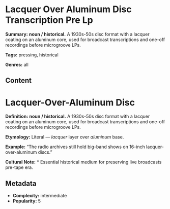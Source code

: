 # Lacquer Over Aluminum Disc Transcription Pre Lp

**Summary:** **noun / historical.** A 1930s-50s disc format with a lacquer coating on an aluminum core, used for broadcast transcriptions and one-off recordings before microgroove LPs.

**Tags:** pressing, historical

**Genres:** all

## Content

# Lacquer-Over-Aluminum Disc

**Definition:** **noun / historical.** A 1930s-50s disc format with a lacquer coating on an aluminum core, used for broadcast transcriptions and one-off recordings before microgroove LPs.

**Etymology:** Literal — *lacquer* layer over *aluminum* base.

**Example:** “The radio archives still hold big-band shows on 16-inch lacquer-over-aluminum discs.”

**Cultural Note:** * Essential historical medium for preserving live broadcasts pre-tape era.

## Metadata

- **Complexity:** intermediate
- **Popularity:** 5
